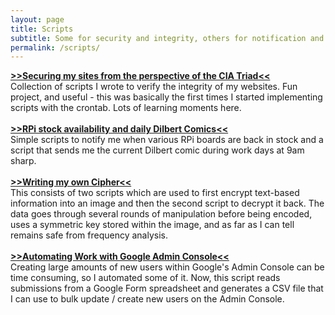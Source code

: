 ```yaml
---
layout: page
title: Scripts
subtitle: Some for security and integrity, others for notification and humor
permalink: /scripts/
---
```



[**>>Securing my sites from the perspective of the CIA Triad<<**](/scripts/websitehashing/)<br>
Collection of scripts I wrote to verify the integrity of my websites. Fun project, and useful - this was basically the first times I started implementing scripts with the crontab. Lots of learning moments here.
<br><br>
[**>>RPi stock availability and daily Dilbert Comics<<**](/scripts/rpi_and_dilbert/)<br>
Simple scripts to notify me when various RPi boards are back in stock and a script that sends me the current Dilbert comic during work days at 9am sharp.
<br><br>
[**>>Writing my own Cipher<<**](/scripts/creating_my_own_cipher/)<br>
This consists of two scripts which are used to first encrypt text-based information into an image and then the second script to decrypt it back. The data goes through several rounds of manipulation before being encoded, uses a symmetric key stored within the image, and as far as I can tell remains safe from frequency analysis.
<br><br>
[**>>Automating Work with Google Admin Console<<**](/scripts/google_admin_console/)<br>
Creating large amounts of new users within Google's Admin Console can be time consuming, so I automated some of it. Now, this script reads submissions from a Google Form spreadsheet and generates a CSV file that I can use to bulk update / create new users on the Admin Console.
 <br><br>
